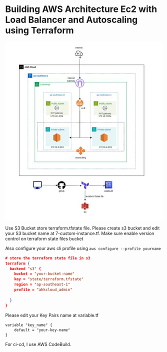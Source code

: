 # Building AWS Architecture Ec2 with Load Balancer and Autoscaling using Terraform

![CHEESE](photo/architechure.jpeg)

Use S3 Bucket store terraform.tfstate file.
Please create s3 bucket and edit your S3 bucket name at 7-custom-instance.tf.
Make sure enable version control on terraform state files bucket

Also configure your aws cli profile using  ```aws configure --profile yourname```

```json
# store the terraform state file in s3
terraform {
  backend "s3" {
    bucket = "your-bucket-name"
    key = "state/terraform.tfstate"
    region = "ap-southeast-1"
    profile = "ahkcloud_admin"
    
  }
}
```

Please edit your Key Pairs name at variable.tf
```jason
variable "key_name" {
    default = "your-key-name"
}
```

For ci-cd, I use AWS CodeBuild.
